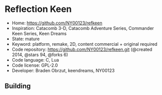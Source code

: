 # Reflection Keen

- Home: https://github.com/NY00123/refkeen
- Inspiration: Catacomb 3-D, Catacomb Adventure Series, Commander Keen Series, Keen Dreams
- State: mature
- Keyword: platform, remake, 2D, content commercial + original required
- Code repository: https://github.com/NY00123/refkeen.git (@created 2014, @stars 94, @forks 6)
- Code language: C, Lua
- Code license: GPL-2.0
- Developer: Braden Obrzut, keendreams, NY00123

## Building
